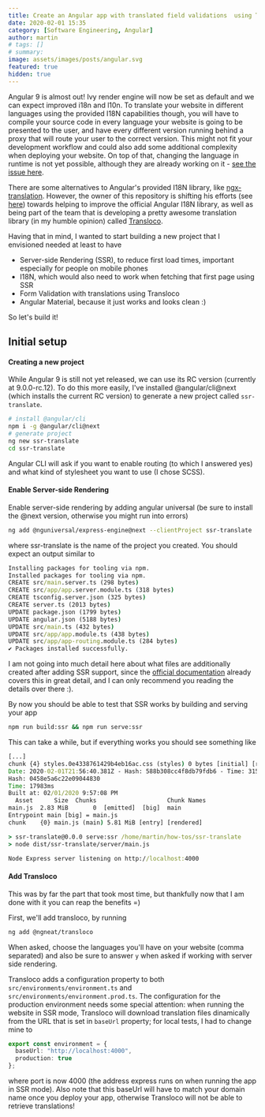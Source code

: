 ```yaml
---
title: Create an Angular app with translated field validations  using Transloco, Server-side Rendering (ssr) and Angular Material
date: 2020-02-01 15:35
category: [Software Engineering, Angular]
author: martin
# tags: []
# summary:
image: assets/images/posts/angular.svg
featured: true
hidden: true
---
```


Angular 9 is almost out! Ivy render engine will now be set as default and we can expect improved i18n and l10n. To translate your website in different languages using the provided I18N capabilities though, you will have to compile your source code in every language your website is going to be presented to the user, and have every different version running behind a proxy that will route your user to the correct version. This might not fit your development workflow and could also add some additional complexity when deploying your website. On top of that, changing the language in runtime is not yet possible, although they are already working on it - [see the issue here](https://github.com/angular/angular/issues/16477).

There are some alternatives to Angular's provided I18N library, like [ngx-translation](https://github.com/ngx-translate/core). However, the owner of this repository is shifting his efforts (see [here](https://github.com/ngx-translate/core/issues/783)) towards helping to improve the official Angular I18N library, as well as being part of the team that is developing a pretty awesome translation library (in my humble opinion) called [Transloco](https://github.com/ngneat/transloco).

Having that in mind, I wanted to start building a new project that I envisioned needed at least to have

- Server-side Rendering (SSR), to reduce first load times, important especially for people on mobile phones
- I18N, which would also need to work when fetching that first page using SSR
- Form Validation with translations using Transloco
- Angular Material, because it just works and looks clean :)

So let's build it!

## Initial setup

#### Creating a new project

While Angular 9 is still not yet released, we can use its RC version (currently at 9.0.0-rc.12). To do this more easily, I've installed @angular/cli@next (which installs the current RC version) to generate a new project called `ssr-translate`.

```bash
# install @angular/cli
npm i -g @angular/cli@next
# generate project
ng new ssr-translate
cd ssr-translate
```

Angular CLI will ask if you want to enable routing (to which I answered yes) and what kind of stylesheet you want to use (I chose SCSS).

#### Enable Server-side Rendering

Enable server-side rendering by adding angular universal (be sure to install the @next version, otherwise you might run into errors)

```bash
ng add @nguniversal/express-engine@next --clientProject ssr-translate
```

where ssr-translate is the name of the project you created. You should expect an output similar to

```cmd
Installing packages for tooling via npm.
Installed packages for tooling via npm.
CREATE src/main.server.ts (298 bytes)
CREATE src/app/app.server.module.ts (318 bytes)
CREATE tsconfig.server.json (325 bytes)
CREATE server.ts (2013 bytes)
UPDATE package.json (1799 bytes)
UPDATE angular.json (5188 bytes)
UPDATE src/main.ts (432 bytes)
UPDATE src/app/app.module.ts (438 bytes)
UPDATE src/app/app-routing.module.ts (284 bytes)
✔ Packages installed successfully.
```

I am not going into much detail here about what files are additionally created after adding SSR support, since the [official documentation](https://next.angular.io/guide/universal) already covers this in great detail, and I can only recommend you reading the details over there :).

By now you should be able to test that SSR works by building and serving your app

```bash
npm run build:ssr && npm run serve:ssr
```

This can take a while, but if everything works you should see something like

```cmd
[...]
chunk {4} styles.0e4338761429b4eb16ac.css (styles) 0 bytes [initial] [rendered]
Date: 2020-02-01T21:56:40.381Z - Hash: 588b308cc4f8db79fdb6 - Time: 31561ms
Hash: 0458e5a6c22e09044830
Time: 17983ms
Built at: 02/01/2020 9:57:08 PM
  Asset      Size  Chunks                    Chunk Names
main.js  2.83 MiB       0  [emitted]  [big]  main
Entrypoint main [big] = main.js
chunk    {0} main.js (main) 5.81 MiB [entry] [rendered]

> ssr-translate@0.0.0 serve:ssr /home/martin/how-tos/ssr-translate
> node dist/ssr-translate/server/main.js

Node Express server listening on http://localhost:4000
```

#### Add Transloco

This was by far the part that took most time, but thankfully now that I am done with it you can reap the benefits =)

First, we'll add transloco, by running

```bash
ng add @ngneat/transloco
```

When asked, choose the languages you'll have on your website (comma separated) and also be sure to answer `y` when asked if working with server side rendering.

Transloco adds a configuration property to both `src/environments/environment.ts` and `src/environments/environment.prod.ts`. The configuration for the production environment needs some special attention: when running the website in SSR mode, Transloco will download translation files dinamically from the URL that is set in `baseUrl` property; for local tests, I had to change mine to

```typescript
export const environment = {
  baseUrl: "http://localhost:4000",
  production: true
};
```

where port is now 4000 (the address express runs on when running the app in SSR mode). Also note that this baseUrl will have to match your domain name once you deploy your app, otherwise Transloco will not be able to retrieve translations!
